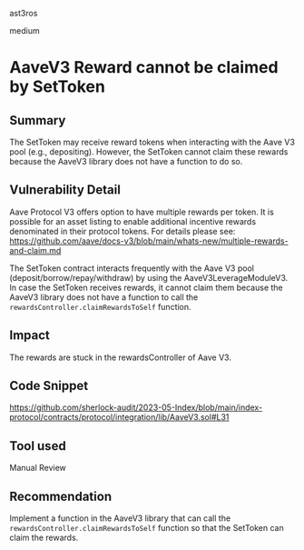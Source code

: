 ast3ros

medium

# AaveV3 Reward cannot be claimed by SetToken

## Summary

The SetToken may receive reward tokens when interacting with the Aave V3 pool (e.g., depositing). However, the SetToken cannot claim these rewards because the AaveV3 library does not have a function to do so.

## Vulnerability Detail

Aave Protocol V3 offers option to have multiple rewards per token. It is possible for an asset listing to enable additional incentive rewards denominated in their protocol tokens. 
For details please see: https://github.com/aave/docs-v3/blob/main/whats-new/multiple-rewards-and-claim.md

The SetToken contract interacts frequently with the Aave V3 pool (deposit/borrow/repay/withdraw) by using the AaveV3LeverageModuleV3. In case the SetToken receives rewards, it cannot claim them because the AaveV3 library does not have a function to call the `rewardsController.claimRewardsToSelf` function.

## Impact

The rewards are stuck in the rewardsController of Aave V3.

## Code Snippet

https://github.com/sherlock-audit/2023-05-Index/blob/main/index-protocol/contracts/protocol/integration/lib/AaveV3.sol#L31

## Tool used

Manual Review

## Recommendation

Implement a function in the AaveV3 library that can call the `rewardsController.claimRewardsToSelf` function so that the SetToken can claim the rewards.